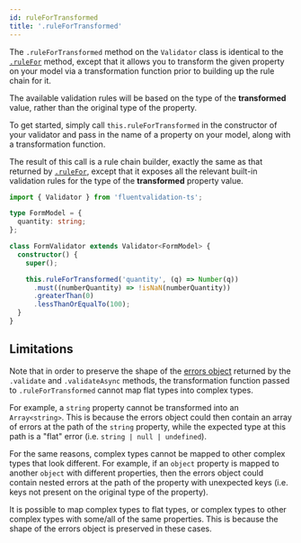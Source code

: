 ```yaml
---
id: ruleForTransformed
title: '.ruleForTransformed'
---
```


The `.ruleForTransformed` method on the `Validator` class is identical to the [`.ruleFor`](api/core/ruleFor.md) method, except that it allows you to transform the given property on your model via a transformation function prior to building up the rule chain for it.

The available validation rules will be based on the type of the **transformed** value, rather than the original type of the property.

To get started, simply call `this.ruleForTransformed` in the constructor of your validator and pass in the name of a property on your model, along with a transformation function.

The result of this call is a rule chain builder, exactly the same as that returned by [`.ruleFor`](api/core/ruleFor.md), except that it exposes all the relevant built-in validation rules for the type of the **transformed** property value.

```typescript
import { Validator } from 'fluentvalidation-ts';

type FormModel = {
  quantity: string;
};

class FormValidator extends Validator<FormModel> {
  constructor() {
    super();

    this.ruleForTransformed('quantity', (q) => Number(q))
      .must((numberQuantity) => !isNaN(numberQuantity))
      .greaterThan(0)
      .lessThanOrEqualTo(100);
  }
}
```

## Limitations

Note that in order to preserve the shape of the [errors object](api/core/validationErrors.md) returned by the `.validate` and `.validateAsync` methods, the transformation function passed to `.ruleForTransformed` cannot map flat types into complex types.

For example, a `string` property cannot be transformed into an `Array<string>`. This is because the errors object could then contain an array of errors at the path of the `string` property, while the expected type at this path is a "flat" error (i.e. `string | null | undefined`).

For the same reasons, complex types cannot be mapped to other complex types that look different. For example, if an `object` property is mapped to another `object` with different properties, then the errors object could contain nested errors at the path of the property with unexpected keys (i.e. keys not present on the original type of the property).

It is possible to map complex types to flat types, or complex types to other complex types with some/all of the same properties. This is because the shape of the errors object is preserved in these cases.

